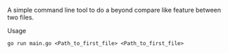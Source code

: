 A simple command line tool to do a beyond compare like 
feature between two files.

Usage

`go run main.go <Path_to_first_file> <Path_to_first_file>`